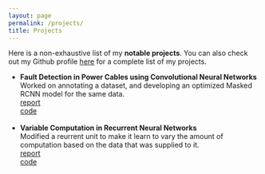 ```yaml
---
layout: page
permalink: /projects/
title: Projects
---
```


Here is a non-exhaustive list of my <b>notable projects</b>. You can also check out my Github profile <a href="">here</a> for a complete list of my projects.

<ul>
	<li>
		<b>Fault Detection in Power Cables using Convolutional Neural Networks</b><br>Worked on annotating a dataset, and developing an optimized Masked RCNN model for the same data.<br>
		<a href="project_1.pdf"><div class="color-button">report</div></a><a href="https://github.com/ad1tyawagh/fault-detection"><div class="color-button">code</div></a>
	</li><br>
	<li>
		<b>Variable Computation in Recurrent Neural Networks</b><br>Modified a reurrent unit to make it learn to vary the amount of computation based on the data that was supplied to it.<br>
		<a href="project_1.pdf"><div class="color-button">report</div></a><a href="https://github.com/ad1tyawagh/fault-detection"><div class="color-button">code</div></a>
	</li><br>

</ul>